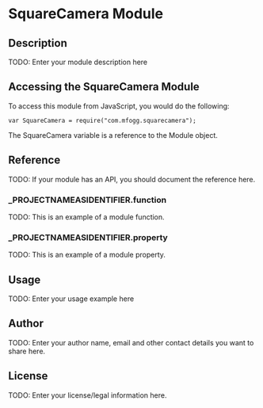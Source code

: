 # SquareCamera Module

## Description

TODO: Enter your module description here

## Accessing the SquareCamera Module

To access this module from JavaScript, you would do the following:

	var SquareCamera = require("com.mfogg.squarecamera");

The SquareCamera variable is a reference to the Module object.	

## Reference

TODO: If your module has an API, you should document
the reference here.

### ___PROJECTNAMEASIDENTIFIER__.function

TODO: This is an example of a module function.

### ___PROJECTNAMEASIDENTIFIER__.property

TODO: This is an example of a module property.

## Usage

TODO: Enter your usage example here

## Author

TODO: Enter your author name, email and other contact
details you want to share here. 

## License

TODO: Enter your license/legal information here.
